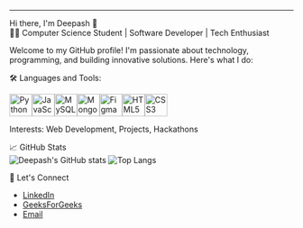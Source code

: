 

---

Hi there, I'm Deepash 👋  
👨‍💻 Computer Science Student | Software Developer | Tech Enthusiast  

Welcome to my GitHub profile! I'm passionate about technology, programming, and building innovative solutions. Here's what I do:  

🛠️ Languages and Tools:

<div style="display: flex; align-items: center;">
  <img src="https://img.icons8.com/color/48/000000/python--v1.png" alt="Python" width="40" height="40"/>
  <img src="https://img.icons8.com/color/48/000000/javascript--v1.png" alt="JavaScript" width="40" height="40"/>
  <img src="https://img.icons8.com/color/48/000000/mysql-logo.png" alt="MySQL" width="40" height="40"/>
  <img src="https://img.icons8.com/color/48/000000/mongodb.png" alt="MongoDB" width="40" height="40"/>
  <img src="https://img.icons8.com/color/48/000000/figma.png" alt="Figma" width="40" height="40"/>
  <img src="https://img.icons8.com/color/48/000000/html-5.png" alt="HTML5" width="40" height="40"/>
  <img src="https://img.icons8.com/color/48/000000/css3.png" alt="CSS3" width="40" height="40"/>
</div>



Interests: Web Development, Projects, Hackathons    

📈 GitHub Stats  
![Deepash's GitHub stats](https://github-readme-stats.vercel.app/api?username=Deepash-s&show_icons=true&theme=radical)  ![Top Langs](https://github-readme-stats.vercel.app/api/top-langs/?username=Deepash-s&layout=compact&theme=radical)  

🔗 Let's Connect  
- [LinkedIn](https://www.linkedin.com/in/deepashsrinivasan/)  
- [GeeksForGeeks](https://www.geeksforgeeks.org/user/deepas194c/)  
- [Email](mailto:deepashs18@gmail.com)  

